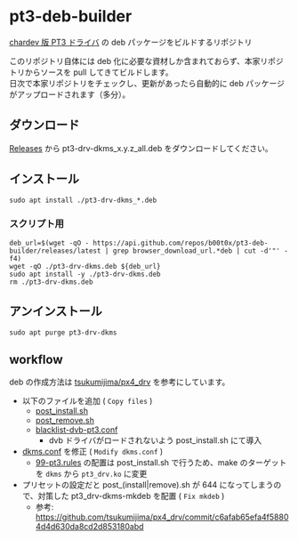 # pt3-deb-builder
[chardev 版 PT3 ドライバ](https://github.com/m-tsudo/pt3) の deb パッケージをビルドするリポジトリ

このリポジトリ自体には deb 化に必要な資材しか含まれておらず、本家リポジトリからソースを pull してきてビルドします。  
日次で本家リポジトリをチェックし、更新があったら自動的に deb パッケージがアップロードされます（多分）。

## ダウンロード
[Releases](https://github.com/b00t0x/pt3-deb-builder/Releases) から  pt3-drv-dkms_x.y.z_all.deb をダウンロードしてください。

## インストール
```
sudo apt install ./pt3-drv-dkms_*.deb
```

### スクリプト用
```
deb_url=$(wget -qO - https://api.github.com/repos/b00t0x/pt3-deb-builder/releases/latest | grep browser_download_url.*deb | cut -d'"' -f4)
wget -qO ./pt3-drv-dkms.deb ${deb_url}
sudo apt install -y ./pt3-drv-dkms.deb
rm ./pt3-drv-dkms.deb
```

## アンインストール
```
sudo apt purge pt3-drv-dkms
```

## workflow
deb の作成方法は [tsukumijima/px4_drv](https://github.com/tsukumijima/px4_drv) を参考にしています。
* 以下のファイルを追加 ( `Copy files` )
  * [post_install.sh](./post_install.sh)
  * [post_remove.sh](./post_remove.sh)
  * [blacklist-dvb-pt3.conf](./blacklist-dvb-pt3.conf)
    * dvb ドライバがロードされないよう post_install.sh にて導入
* [dkms.conf](./dkms.conf) を修正 ( `Modify dkms.conf` )
  * [99-pt3.rules](https://github.com/m-tsudo/pt3/blob/master/etc/99-pt3.rules) の配置は post_install.sh で行うため、make のターゲットを `dkms` から `pt3_drv.ko` に変更
* プリセットの設定だと post_(install|remove).sh が 644 になってしまうので、対策した pt3_drv-dkms-mkdeb を配置 ( `Fix mkdeb` )
  * 参考: https://github.com/tsukumijima/px4_drv/commit/c6afab65efa4f58804d4d630da8cd2d853180abd
